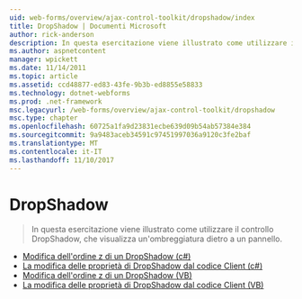 ```yaml
---
uid: web-forms/overview/ajax-control-toolkit/dropshadow/index
title: DropShadow | Documenti Microsoft
author: rick-anderson
description: In questa esercitazione viene illustrato come utilizzare il controllo DropShadow, che visualizza un'ombreggiatura dietro a un pannello.
ms.author: aspnetcontent
manager: wpickett
ms.date: 11/14/2011
ms.topic: article
ms.assetid: ccd48877-ed83-43fe-9b3b-ed8855e58833
ms.technology: dotnet-webforms
ms.prod: .net-framework
msc.legacyurl: /web-forms/overview/ajax-control-toolkit/dropshadow
msc.type: chapter
ms.openlocfilehash: 60725a1fa9d23831ecbe639d09b54ab57384e384
ms.sourcegitcommit: 9a9483aceb34591c97451997036a9120c3fe2baf
ms.translationtype: MT
ms.contentlocale: it-IT
ms.lasthandoff: 11/10/2017
---
```

<a name="dropshadow"></a>DropShadow
====================
> In questa esercitazione viene illustrato come utilizzare il controllo DropShadow, che visualizza un'ombreggiatura dietro a un pannello.


- [Modifica dell'ordine z di un DropShadow (c#)](adjusting-the-z-index-of-a-dropshadow-cs.md)
- [La modifica delle proprietà di DropShadow dal codice Client (c#)](manipulating-dropshadow-properties-from-client-code-cs.md)
- [Modifica dell'ordine z di un DropShadow (VB)](adjusting-the-z-index-of-a-dropshadow-vb.md)
- [La modifica delle proprietà di DropShadow dal codice Client (VB)](manipulating-dropshadow-properties-from-client-code-vb.md)
